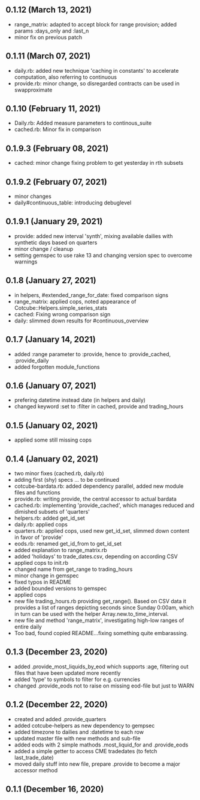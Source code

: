 ## 0.1.12 (March 13, 2021)
  - range_matrix: adapted to accept block for range provision; added params :days_only and :last_n
  - minor fix on previous patch

## 0.1.11 (March 07, 2021)
  - daily.rb: added new technique 'caching in constants' to accelerate computation, also referring to continuous
  - provide.rb: minor change, so disregarded contracts can be used in swapproximate

## 0.1.10 (February 11, 2021)
  - Daily.rb: Added measure parameters to continous_suite
  - cached.rb: Minor fix in comparison

## 0.1.9.3 (February 08, 2021)
  - cached: minor change fixing problem to get yesterday in rth subsets

## 0.1.9.2 (February 07, 2021)
  - minor changes
  - daily#continuous_table: introducing debuglevel

## 0.1.9.1 (January 29, 2021)
  - provide: added new interval 'synth', mixing available dailies with synthetic days based on quarters
  - minor change / cleanup
  - setting gemspec to use rake 13 and changing version spec to overcome warnings

## 0.1.8 (January 27, 2021)
  - in helpers, #extended_range_for_date: fixed comparison signs
  - range_matrix: applied cops, noted appearance of Cotcube::Helpers.simple_series_stats
  - cached: Fixing wrong comparison sign
  - daily: slimmed down results for #continuous_overview

## 0.1.7 (January 14, 2021)
  - added :range parameter to :provide, hence to :provide_cached, :provide_daily
  - added forgotten module_functions

## 0.1.6 (January 07, 2021)
  - prefering datetime instead date (in helpers and daily)
  - changed keyword :set to :filter in cached, provide and trading_hours

## 0.1.5 (January 02, 2021)
  - applied some still missing cops

## 0.1.4 (January 02, 2021)
  - two minor fixes (cached.rb, daily.rb)
  - adding first (shy) specs ... to be continued
  - cotcube-bardata.rb: added dependency parallel, added new module files and functions
  - provide.rb: writing provide, the central accessor to actual bardata
  - cached.rb: implementing 'provide_cached', which manages reduced and dimished subsets of 'quarters'
  - helpers.rb: added get_id_set
  - daily.rb: applied cops
  - quarters.rb: applied cops, used new get_id_set, slimmed down content in favor of 'provide'
  - eods.rb: renamed get_id_from to get_id_set
  - added explanation to range_matrix.rb
  - added 'holidays' to trade_dates.csv, depending on according CSV
  - applied cops to init.rb
  - changed name from get_range to trading_hours
  - minor change in gemspec
  - fixed typos in README
  - added bounded versions to gemspec
  - applied cops
  - new file trading_hours.rb providing get_range(). Based on CSV data it provides a list of ranges depicting seconds since Sunday 0:00am, which in turn can be used with the helper Array.new.to_time_interval.
  - new file and method 'range_matrix', investigating high-low ranges of entire daily
  - Too bad, found copied README...fixing something quite embarassing.

## 0.1.3 (December 23, 2020)
  - added .provide_most_liquids_by_eod which supports :age, filtering out files that have been updated more recently
  - added 'type' to symbols to filter for e.g. currencies
  - changed .provide_eods not to raise on missing eod-file but just to WARN

## 0.1.2 (December 22, 2020)
  - created and added .provide_quarters
  - added cotcube-helpers as new dependency to gempsec
  - added timezone to dailies and :datetime to each row
  - updated master file with new methods and sub-file
  - added eods with 2 simple mathods .most_liquid_for and .provide_eods
  - added a simple getter to access CME tradedates (to fetch last_trade_date)
  - moved daily stuff into new file, prepare .provide to become a major accessor method

## 0.1.1 (December 16, 2020)


